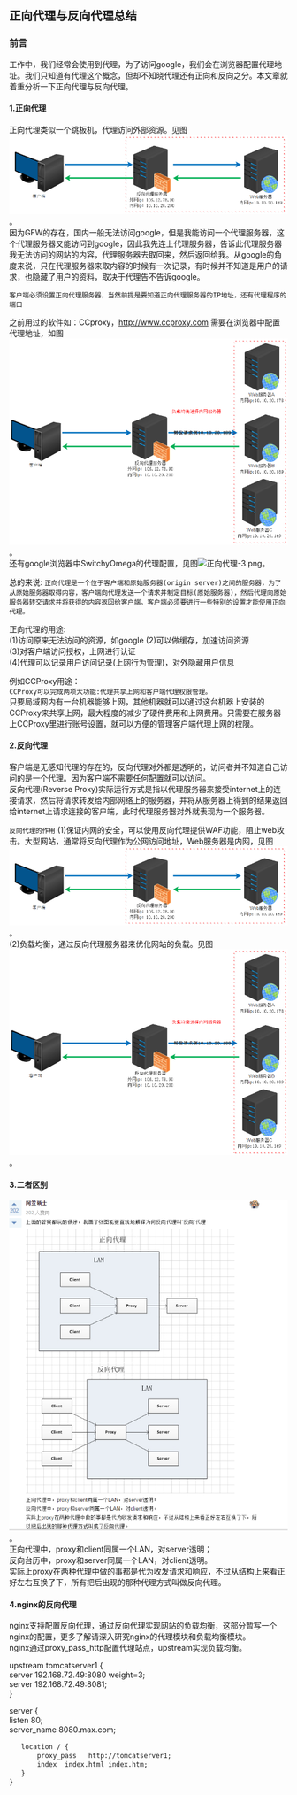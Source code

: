 ## 正向代理与反向代理总结
### 前言
工作中，我们经常会使用到代理，为了访问google，我们会在浏览器配置代理地址。我们只知道有代理这个概念，但却不知晓代理还有正向和反向之分。本文章就着重分析一下正向代理与反向代理。

#### 1.正向代理
正向代理类似一个跳板机，代理访问外部资源。见图 ![正向代理-1.png](https://github.com/YouthFlyingZy/nginx/blob/master/page/%E5%8F%8D%E5%90%91%E4%BB%A3%E7%90%86-1.png)。  
因为GFW的存在，国内一般无法访问google，但是我能访问一个代理服务器，这个代理服务器又能访问到google，因此我先连上代理服务器，告诉此代理服务器我无法访问的网站的内容，代理服务器去取回来，然后返回给我。从google的角度来说，只在代理服务器来取内容的时候有一次记录，有时候并不知道是用户的请求，也隐藏了用户的资料，取决于代理告不告诉google。

`客户端必须设置正向代理服务器，当然前提是要知道正向代理服务器的IP地址，还有代理程序的端口`

之前用过的软件如：CCproxy，http://www.ccproxy.com 需要在浏览器中配置代理地址，如图 ![正向代理-2.png](https://github.com/YouthFlyingZy/nginx/blob/master/page/%E5%8F%8D%E5%90%91%E4%BB%A3%E7%90%86-2.png)。  
还有google浏览器中SwitchyOmega的代理配置，见图![正向代理-3.png](https://github.com/YouthFlyingZy/nginx/blob/master/page/%E5%8F%8D%E5%90%91%E4%BB%A3%E7%90%86-3.png)。  

总的来说:
`正向代理是一个位于客户端和原始服务器(origin server)之间的服务器，为了从原始服务器取得内容，客户端向代理发送一个请求并制定目标(原始服务器)，然后代理向原始服务器转交请求并将获得的内容返回给客户端。客户端必须要进行一些特别的设置才能使用正向代理。`

正向代理的用途:  
(1)访问原来无法访问的资源，如google
(2)可以做缓存，加速访问资源  
(3)对客户端访问授权，上网进行认证  
(4)代理可以记录用户访问记录(上网行为管理)，对外隐藏用户信息

例如CCProxy用途：  
`CCProxy可以完成两项大功能:代理共享上网和客户端代理权限管理。`  
只要局域网内有一台机器能够上网，其他机器就可以通过这台机器上安装的CCProxy来共享上网，最大程度的减少了硬件费用和上网费用。只需要在服务器上CCProxy里进行账号设置，就可以方便的管理客户端代理上网的权限。


#### 2.反向代理
客户端是无感知代理的存在的，反向代理对外都是透明的，访问者并不知道自己访问的是一个代理。因为客户端不需要任何配置就可以访问。  
 反向代理(Reverse Proxy)实际运行方式是指以代理服务器来接受internet上的连接请求，然后将请求转发给内部网络上的服务器，并将从服务器上得到的结果返回给internet上请求连接的客户端，此时代理服务器对外就表现为一个服务器。

 `反向代理的作用`
 (1)保证内网的安全，可以使用反向代理提供WAF功能，阻止web攻击。大型网站，通常将反向代理作为公网访问地址，Web服务器是内网，见图 ![反向代理-1.png](https://github.com/YouthFlyingZy/nginx/blob/master/page/%E5%8F%8D%E5%90%91%E4%BB%A3%E7%90%86-1.png)。    
 (2)负载均衡，通过反向代理服务器来优化网站的负载。见图![反向代理-2.png](https://github.com/YouthFlyingZy/nginx/blob/master/page/%E5%8F%8D%E5%90%91%E4%BB%A3%E7%90%86-2.png)。    


 #### 3.二者区别
![正向代理与反向代理区别.png](https://github.com/YouthFlyingZy/nginx/blob/master/page/%E6%AD%A3%E5%90%91%E4%BB%A3%E7%90%86%E4%B8%8E%E5%8F%8D%E5%90%91%E4%BB%A3%E7%90%86%E5%8C%BA%E5%88%AB.png)。    
 正向代理中，proxy和client同属一个LAN，对server透明；  
 反向台历中，proxy和server同属一个LAN，对client透明。  
 实际上proxy在两种代理中做的事都是代为收发请求和响应，不过从结构上来看正好左右互换了下，所有把后出现的那种代理方式叫做反向代理。

 #### 4.nginx的反向代理  
 nginx支持配置反向代理，通过反向代理实现网站的负载均衡，这部分暂写一个nginx的配置，更多了解请深入研究nginx的代理模块和负载均衡模块。  
 nginx通过proxy_pass_http配置代理站点，upstream实现负载均衡。  

 upstream tomcatserver1 {  
     server 192.168.72.49:8080 weight=3;  
     server 192.168.72.49:8081;  
 }   

server {  
       listen       80;  
       server_name  8080.max.com;

       location / {  
           proxy_pass   http://tomcatserver1;  
           index  index.html index.htm;  
       }  
    }
